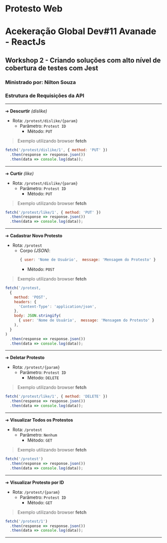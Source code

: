 # Protesto Web

# Acekeração Global Dev#11 Avanade - ReactJs

## Workshop 2 - Criando soluções com alto nível de cobertura de testes com Jest

### Ministrado por: Nilton Souza

### Estrutura de Requisições da API

<hr/>

➜ **Descurtir** _(dislike)_

- Rota: `/protest/dislike/{param}`
   - Parâmetro: `Protest ID`
     - Método: `PUT`

> Exemplo utilizando browser **fetch**
```js
fetch('/protest/dislike/1', { method: 'PUT' })
  .then(response => response.json())
  .then(data => console.log(data));
```

<hr/>

➜ **Curtir** _(like)_

- Rota: `/protest/dislike/{param}`
   - Parâmetro: `Protest ID`
     - Método: `PUT`

> Exemplo utilizando browser **fetch**
```js
fetch('/protest/like/1', { method: 'PUT' })
  .then(response => response.json())
  .then(data => console.log(data));
```

<hr/>

➜ **Cadastrar Novo Protesto**

- Rota: `/protest`
   - Corpo _(JSON)_: 
     ```js
     { user: 'Nome de Usuário',  message: 'Mensagem do Protesto' }
     ```
     - Método: `POST`

> Exemplo utilizando browser **fetch**
```js
fetch('/protest,
  {
    method: 'POST',
    headers: {
      'Content-Type': 'application/json',
    },
    body: JSON.stringify(
      { user: 'Nome de Usuário',  message: 'Mensagem do Protesto' }
    ),
  }
)
  .then(response => response.json())
  .then(data => console.log(data));
```

<hr/>

➜ **Deletar Protesto**

- Rota: `/protest/{param}`
   - Parâmetro: `Protest ID`
     - Método: `DELETE`

> Exemplo utilizando browser **fetch**
```js
fetch('/protest/like/1', { method: 'DELETE' })
  .then(response => response.json())
  .then(data => console.log(data));
```

<hr/>

➜ **Visualizar Todos os Protestos**

- Rota: `/protest`
   - Parâmetro: `Nenhum`
     - Método: `GET`

> Exemplo utilizando browser **fetch**
```js
fetch('/protest')
  .then(response => response.json())
  .then(data => console.log(data));
```

<hr/>

➜ **Visualizar Protesto por ID**

- Rota: `/protest/{param}`
   - Parâmetro: `Protest ID`
     - Método: `GET`

> Exemplo utilizando browser **fetch**
```js
fetch('/protest/1')
  .then(response => response.json())
  .then(data => console.log(data));
```

<hr/>


